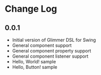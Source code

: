 # Change Log

## 0.0.1

- Initial version of Glimmer DSL for Swing
- General component support
- General component property support
- General component listener support
- Hello, World! sample
- Hello, Button! sample
